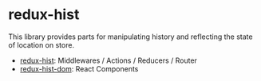 # redux-hist

This library provides parts for manipulating history and reflecting the state of location on store.

- [redux-hist](packages/redux-hist): Middlewares / Actions / Reducers / Router
- [redux-hist-dom](packages/redux-hist-dom): React Components
